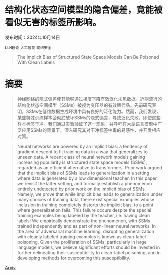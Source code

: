 # 结构化状态空间模型的隐含偏差，竟能被看似无害的标签所影响。

发布时间：2024年10月14日

`LLM理论` `人工智能` `网络安全`

> The Implicit Bias of Structured State Space Models Can Be Poisoned With Clean Labels

# 摘要

> 神经网络的隐式偏差使其能够通过梯度下降有效泛化未见数据。近期流行的结构化状态空间模型（SSMs）被视为变压器的有效替代品。先前研究表明，SSMs在低维数据生成环境中具有良好的泛化能力。然而，我们发现，某些特殊训练样本会彻底破坏SSMs的隐式偏差，导致泛化失败，即使这些样本标签干净。我们通过实验验证了这一现象，并呼吁在大型语言模型中广泛应用SSMs的背景下，深入研究其对干净标签中毒的易感性，并开发相应对策。

> Neural networks are powered by an implicit bias: a tendency of gradient descent to fit training data in a way that generalizes to unseen data. A recent class of neural network models gaining increasing popularity is structured state space models (SSMs), regarded as an efficient alternative to transformers. Prior work argued that the implicit bias of SSMs leads to generalization in a setting where data is generated by a low dimensional teacher. In this paper, we revisit the latter setting, and formally establish a phenomenon entirely undetected by prior work on the implicit bias of SSMs. Namely, we prove that while implicit bias leads to generalization under many choices of training data, there exist special examples whose inclusion in training completely distorts the implicit bias, to a point where generalization fails. This failure occurs despite the special training examples being labeled by the teacher, i.e. having clean labels! We empirically demonstrate the phenomenon, with SSMs trained independently and as part of non-linear neural networks. In the area of adversarial machine learning, disrupting generalization with cleanly labeled training examples is known as clean-label poisoning. Given the proliferation of SSMs, particularly in large language models, we believe significant efforts should be invested in further delineating their susceptibility to clean-label poisoning, and in developing methods for overcoming this susceptibility.

[Arxiv](https://arxiv.org/abs/2410.10473)